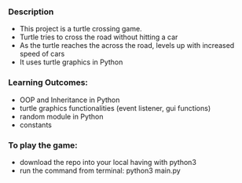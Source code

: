 ### Description
- This project is a turtle crossing game. 
- Turtle tries to cross the road without hitting a car
- As the turtle reaches the across the road, levels up with increased speed of cars
- It uses turtle graphics in Python

### Learning Outcomes:
- OOP and Inheritance in Python
- turtle graphics functionalities (event listener, gui functions)
- random module in Python
- constants 

### To play the game:
- download the repo into your local having with python3 
- run the command from terminal: python3 main.py